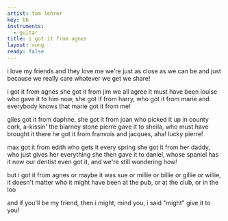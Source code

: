 ```yaml
---
artist: tom lehrer
key: bb
instruments:
  - guitar
title: i got it from agnes
layout: song
ready: false
---
```

i love my friends
and they love me
we're just as close
as we can be
and just because
we really care
whatever we get
we share!

i got it from agnes
she got it from jim
we all agree it must have been louise who gave it to him
now, she got if from harry, who got it from marie
and everybody knows that marie got it from me!

giles got it from daphne, she got it from joan
who picked it up in county cork, a-kissin' the blarney stone
pierre gave it to sheila, who must have brought it there
he got it from franvois and jacques, aha! lucky pierre!

max got it from edith
who gets it every spring
she got it from her daddy, who just gives her everything
she then gave it to daniel, whose spaniel has it now
our dentist even got it, and we're still wondering how!

but i got it from agnes
or maybe it was sue
or millie or billie or gillie or willie, it doesn't matter who
it might have been at the pub, or at the club, or in the loo

and if you'll be my friend, then i might, mind you, i said "might"
give it to you!
